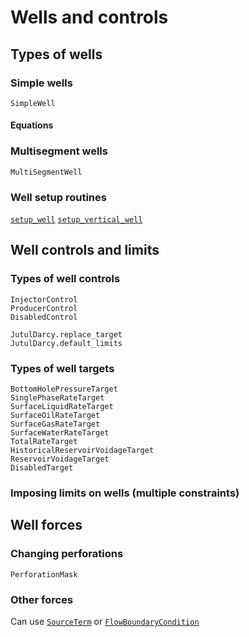 # Wells and controls

## Types of wells

### Simple wells

```@docs
SimpleWell
```

#### Equations

### Multisegment wells

```@docs
MultiSegmentWell
```

### Well setup routines

[`setup_well`](@ref)
[`setup_vertical_well`](@ref)

## Well controls and limits

### Types of well controls

```@docs
InjectorControl
ProducerControl
DisabledControl
```

```@docs
JutulDarcy.replace_target
JutulDarcy.default_limits
```

### Types of well targets

```@docs
BottomHolePressureTarget
SinglePhaseRateTarget
SurfaceLiquidRateTarget
SurfaceOilRateTarget
SurfaceGasRateTarget
SurfaceWaterRateTarget
TotalRateTarget
HistoricalReservoirVoidageTarget
ReservoirVoidageTarget
DisabledTarget
```

### Imposing limits on wells (multiple constraints)

## Well forces

### Changing perforations

```@docs
PerforationMask
```

### Other forces

Can use [`SourceTerm`](@ref) or [`FlowBoundaryCondition`](@ref)
